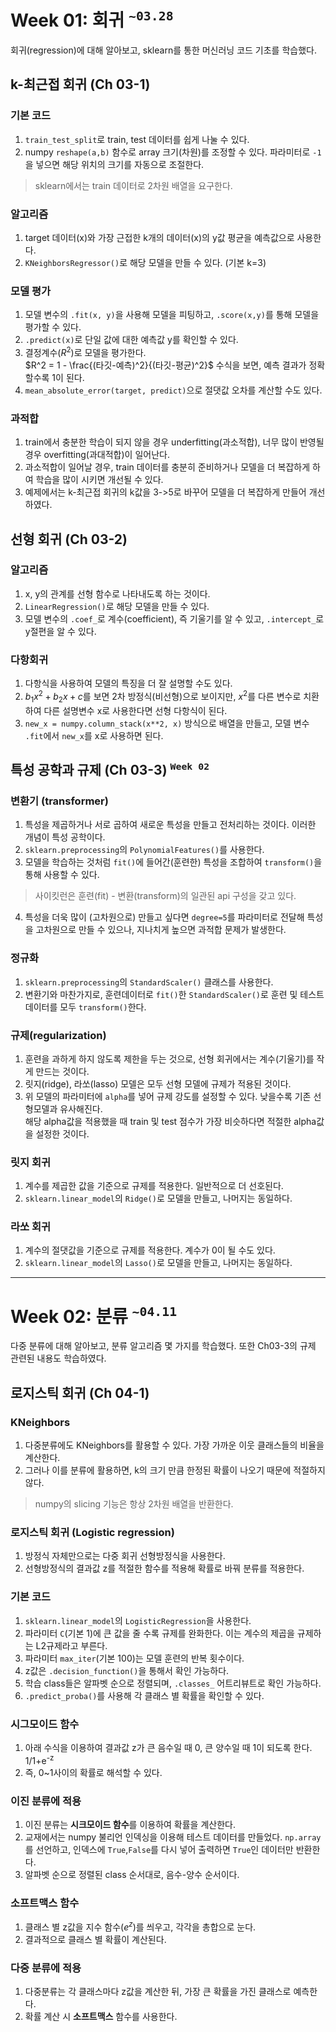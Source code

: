 # Week 01: 회귀 <sup>```~03.28```</sup> 
회귀(regression)에 대해 알아보고, sklearn를 통한 머신러닝 코드 기초를 학습했다.
## k-최근접 회귀 (Ch 03-1)
### 기본 코드
1. `train_test_split`로 train, test 데이터를 쉽게 나눌 수 있다.
2. numpy `reshape(a,b)` 함수로 array 크기(차원)를 조정할 수 있다. 파라미터로 `-1`을 넣으면 해당 위치의 크기를 자동으로 조절한다.
> sklearn에서는 train 데이터로 2차원 배열을 요구한다.
### 알고리즘
1. target 데이터(x)와 가장 근접한 k개의 데이터(x)의 y값 평균을 예측값으로 사용한다.
2. ```KNeighborsRegressor()```로 해당 모델을 만들 수 있다. (기본 k=3)
### 모델 평가
1. 모델 변수의 `.fit(x, y)`을 사용해 모델을 피팅하고, `.score(x,y)`를 통해 모델을 평가할 수 있다.
2. `.predict(x)`로 단일 값에 대한 예측값 y를 확인할 수 있다.
3. 결정계수($R^2$)로 모델을 평가한다.  
$R^2 = 1 - \frac{(타깃-예측)^2}{(타깃-평균)^2}$ 수식을 보면, 예측 결과가 정확할수록 1이 된다.
4. `mean_absolute_error(target, predict)`으로 절댓값 오차를 계산할 수도 있다.
### 과적합
1. train에서 충분한 학습이 되지 않을 경우 underfitting(과소적합), 너무 많이 반영될 경우 overfitting(과대적합)이 일어난다.
2. 과소적합이 일어날 경우, train 데이터를 충분히 준비하거나 모델을 더 복잡하게 하여 학습을 많이 시키면 개선될 수 있다.
3. 예제에서는 k-최근접 회귀의 k값을 3->5로 바꾸어 모델을 더 복잡하게 만들어 개선하였다.

## 선형 회귀 (Ch 03-2)
### 알고리즘
1. x, y의 관계를 선형 함수로 나타내도록 하는 것이다.
2. `LinearRegression()`로 해당 모델을 만들 수 있다.
3. 모델 변수의 `.coef_`로 계수(coefficient), 즉 기울기를 알 수 있고, `.intercept_`로 y절편을 알 수 있다.

### 다항회귀
1. 다항식을 사용하여 모델의 특징을 더 잘 설명할 수도 있다.
2. $b_1x^2+b_2x+c$를 보면 2차 방정식(비선형)으로 보이지만, $x^2$를 다른 변수로 치환하여 다른 설명변수 x로 사용한다면 선형 다항식이 된다.
3. `new_x = numpy.column_stack(x**2, x)` 방식으로 배열을 만들고, 모델 변수 `.fit`에서 `new_x`를 x로 사용하면 된다.

## 특성 공학과 규제 (Ch 03-3) <sup>```Week 02```</sup> 
### 변환기 (transformer)
1. 특성을 제곱하거나 서로 곱하여 새로운 특성을 만들고 전처리하는 것이다. 이러한 개념이 특성 공학이다.
2. `sklearn.preprocessing`의 `PolynomialFeatures()`를 사용한다.
3. 모델을 학습하는 것처럼 `fit()`에 들어간(훈련한) 특성을 조합하여 `transform()`을 통해 사용할 수 있다.  
> 사이킷런은 훈련(fit) - 변환(transform)의 일관된 api 구성을 갖고 있다.
4. 특성을 더욱 많이 (고차원으로) 만들고 싶다면 `degree=5`를 파라미터로 전달해 특성을 고차원으로 만들 수 있으나, 지나치게 높으면 과적합 문제가 발생한다.

### 정규화
1. `sklearn.preprocessing`의 `StandardScaler()` 클래스를 사용한다.
2. 변환기와 마찬가지로, 훈련데이터로 `fit()`한 `StandardScaler()`로 훈련 및 테스트 데이터를 모두 `transform()`한다.

### 규제(regularization)
1. 훈련을 과하게 하지 않도록 제한을 두는 것으로, 선형 회귀에서는 계수(기울기)를 작게 만드는 것이다.
2. 릿지(ridge), 라쏘(lasso) 모델은 모두 선형 모델에 규제가 적용된 것이다.
3. 위 모델의 파라미터에 `alpha`를 넣어 규제 강도를 설정할 수 있다. 낮을수록 기존 선형모델과 유사해진다.  
해당 alpha값을 적용했을 때 train 및 test 점수가 가장 비슷하다면 적절한 alpha값을 설정한 것이다.

### 릿지 회귀
1. 계수를 제곱한 값을 기준으로 규제를 적용한다. 일반적으로 더 선호된다.
2. `sklearn.linear_model`의 `Ridge()`로 모델을 만들고, 나머지는 동일하다.

### 라쏘 회귀
1. 계수의 절댓값을 기준으로 규제를 적용한다. 계수가 0이 될 수도 있다.
2. `sklearn.linear_model`의 `Lasso()`로 모델을 만들고, 나머지는 동일하다.

---
# Week 02: 분류 <sup>```~04.11```</sup> 
다중 분류에 대해 알아보고, 분류 알고리즘 몇 가지를 학습했다. 또한 Ch03-3의 규제 관련된 내용도 학습하였다. 
## 로지스틱 회귀 (Ch 04-1)
### KNeighbors
1. 다중분류에도 KNeighbors를 활용할 수 있다. 가장 가까운 이웃 클래스들의 비율을 계산한다.
2. 그러나 이를 분류에 활용하면, k의 크기 만큼 한정된 확률이 나오기 때문에 적절하지 않다.  
> numpy의 slicing 기능은 항상 2차원 배열을 반환한다.

### 로지스틱 회귀 (Logistic regression)
1. 방정식 자체만으로는 다중 회귀 선형방정식을 사용한다.
2. 선형방정식의 결과값 z를 적절한 함수를 적용해 확률로 바꿔 분류를 적용한다.

### 기본 코드
1. `sklearn.linear_model`의 `LogisticRegression`을 사용한다.
2. 파라미터 `C`(기본 1)에 큰 값을 줄 수록 규제를 완화한다. 이는 계수의 제곱을 규제하는 L2규제라고 부른다.
3. 파라미터 `max_iter`(기본 100)는 모델 훈련의 반복 횟수이다.
4. z값은 `.decision_function()`을 통해서 확인 가능하다.
5. 학습 class들은 알파벳 순으로 정렬되며, `.classes_` 어트리뷰트로 확인 가능하다.
6. `.predict_proba()`를 사용해 각 클래스 별 확률을 확인할 수 있다.

### 시그모이드 함수
1. 아래 수식을 이용하여 결과값 z가 큰 음수일 때 0, 큰 양수일 때 1이 되도록 한다.  
1/1+e<sup>-z</sup>
2. 즉, 0~1사이의 확률로 해석할 수 있다.

### 이진 분류에 적용
1. 이진 분류는 <b>시크모이드 함수</b>를 이용하여 확률을 계산한다.
1. 교재에서는 numpy 불리언 인덱싱을 이용해 테스트 데이터를 만들었다. `np.array`를 선언하고, 인덱스에 `True`,`False`를 다시 넣어 출력하면 `True`인 데이터만 반환한다.
3. 알파벳 순으로 정렬된 class 순서대로, 음수-양수 순서이다.

### 소프트맥스 함수
1. 클래스 별 z값을 지수 함수($e^z$)를 씌우고, 각각을 총합으로 눈다.
2. 결과적으로 클래스 별 확률이 계산된다.

### 다중 분류에 적용
1. 다중분류는 각 클래스마다 z값을 계산한 뒤, 가장 큰 확률을 가진 클래스로 예측한다.
2. 확률 계산 시 <b>소프트맥스</b> 함수를 사용한다.

